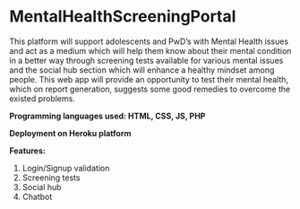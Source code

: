 # MentalHealthScreeningPortal

This platform will support adolescents and PwD’s with Mental Health issues and act as a medium which will help them know about their mental condition in a better way through screening tests available for various mental issues and the social hub section which will enhance a healthy mindset among people. This web app will provide an opportunity to test their mental health, which on report generation, suggests some good remedies to overcome the existed problems.

**Programming languages used: HTML, CSS, JS, PHP** 

**Deployment on Heroku platform**

**Features:**
1. Login/Signup validation
2. Screening tests
3. Social hub
4. Chatbot


